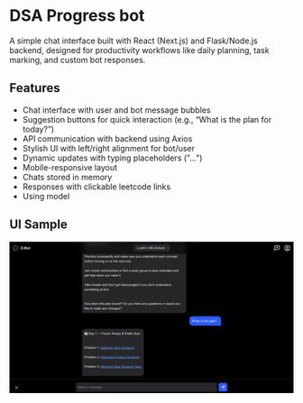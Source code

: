 # DSA Progress bot

A simple chat interface built with React (Next.js) and Flask/Node.js backend, designed for productivity workflows like daily planning, task marking, and custom bot responses.


## Features
- Chat interface with user and bot message bubbles
- Suggestion buttons for quick interaction (e.g., “What is the plan for today?”)
- API communication with backend using Axios
- Stylish UI with left/right alignment for bot/user
- Dynamic updates with typing placeholders ("...")
- Mobile-responsive layout
- Chats stored in memory
- Responses with clickable leetcode links
- Using model 

## UI Sample
![Alt text](image.png)

<!-- ## AI Models
| Model Name        | Description                      |
| ----------------- | -------------------------------- |
| `llama3-8b-8192`  | Meta LLaMA 3 (lightweight, fast) |
| `llama3-70b-8192` | Meta LLaMA 3 (very strong)       |
| `gemma-7b-it`     | Google Gemma (chat tuned)        |
 -->

<!-- ## Flow

┌────────────────────┐
│  User Interface    │ (CLI / Web / Telegram)
└────────┬───────────┘
         ↓
┌────────────────────┐
│  Agent Brain       │ ← System Prompt + Goal Tracking Logic
│  (OpenAI API)      │
└────────┬───────────┘
         ↓
┌────────────────────┐
│  Tools             │
│  - Memory Log      │ ← JSON/DB
│  - DSA Sheet DB    │ ← Local / API
│  - Reminder API    │ ← Optional
└────────────────────┘ -->



<!-- ## Deployments
backend - render (https://dsa-progress-chatbot.onrender.com)
frontend - vercel (https://d-bot-jet.vercel.app/) -->